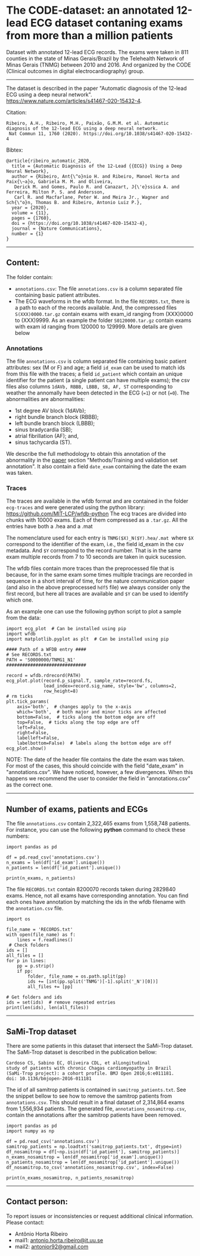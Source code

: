 # The CODE-dataset: an annotated 12-lead ECG dataset contaning exams from more than a million patients

Dataset with annotated 12-lead ECG records. The exams were taken in 811 counties in the state of
Minas Gerais/Brazil by the Telehealth Network of Minas Gerais (TNMG) between 2010 and 2016. And organized by
the CODE (Clinical outcomes in digital electrocardiography) group.

-------

The dataset is described in the paper "Automatic diagnosis of the 12-lead ECG using a deep neural network". 
https://www.nature.com/articles/s41467-020-15432-4.

Citation:
```
Ribeiro, A.H., Ribeiro, M.H., Paixão, G.M.M. et al. Automatic diagnosis of the 12-lead ECG using a deep neural network.
 Nat Commun 11, 1760 (2020). https://doi.org/10.1038/s41467-020-15432-4
```

Bibtex:
```
@article{ribeiro_automatic_2020,
  title = {Automatic Diagnosis of the 12-Lead {{ECG}} Using a Deep Neural Network},
  author = {Ribeiro, Ant{\^o}nio H. and Ribeiro, Manoel Horta and Paix{\~a}o, Gabriela M. M. and Oliveira, 
   Derick M. and Gomes, Paulo R. and Canazart, J{\'e}ssica A. and Ferreira, Milton P. S. and Andersson, 
   Carl R. and Macfarlane, Peter W. and Meira Jr., Wagner and Sch{\"o}n, Thomas B. and Ribeiro, Antonio Luiz P.},
  year = {2020},
  volume = {11},
  pages = {1760},
  doi = {https://doi.org/10.1038/s41467-020-15432-4},
  journal = {Nature Communications},
  number = {1}
}
```

-----

## Content:

The folder contain:
- `annotations.csv`: The file `annotations.csv` is a column separated file containing basic patient attributes.
- The ECG waveforms in the wfdb format. In the file `RECORDS.txt`, there is a path to each of the records available.
  And, the compressed files `S(XXX)0000.tar.gz` contain exams with exam_id ranging 
  from (XXX)0000 to (XXX)9999. As an example the folder `S0120000.tar.gz` contain exams with exam id
  ranging from 120000 to 129999. More details are given below

### Annotations

The file `annotations.csv` is column separated file containing basic patient attributes: sex (M or F) and age; a field `id_exam` can be used to match ids from this file with the traces; a field `id_patient` which contain an unique identifier for the patient (a single patient can have multiple exams); the csv files also columns `1dAVb, RBBB, LBBB, SB, AF, ST` corresponding to weather the annomally have been detected in the ECG (`=1`) or not (`=0`).
The abnormalities are  abnormalities:

* 1st degree AV block (1dAVb);
* right bundle branch block (RBBB);
* left bundle branch block (LBBB);
* sinus bradycardia (SB);
* atrial fibrillation (AF); and,
* sinus tachycardia (ST).

We describe the full methodology to obtain this annotation of the abnormality in the [paper](https://www.nature.com/articles/s41467-020-15432-4) section "Methods/Training and validation set annotation". It also contain a field `date_exam` containing the date the exam was taken.

### Traces

The traces are available in the wfdb format and are contained in the folder `ecg-traces` and were generated using the python library: https://github.com/MIT-LCP/wfdb-python The ecg traces are divided into chunks with 10000 exams. Each of them compressed as a `.tar.gz`. All the entries have both a .hea and a .mat

The nomenclature used for each entry is `TNMG($X)_N($Y).hea/.mat `where `$X` correspond to the identifier of the exam, i.e., the field id_exam in the csv metadata. And `$Y` correspond to the record number. That is in the same exam multiple records from 7 to 10 seconds are taken in quick sucession.

The wfdb files contain more traces than the preprocessed file that is because, for in the same exam some times multiple tracings are recorded in sequence in a short interval of time, for the nature communication paper (and also in the above preprocessed `hdf5` file) we always consider only the first record, but here all traces are available and `$Y` can be used to identify which one.

As an example one can use the following python script to plot a sample from the data:

```
import ecg_plot  # Can be installed using pip
import wfdb
import matplotlib.pyplot as plt  # Can be installed using pip

#### Path of a WFDB entry ####
# See RECORDS.txt
PATH = 'S0000000/TNMG1_N1' 
##############################

record = wfdb.rdrecord(PATH)
ecg_plot.plot(record.p_signal.T, sample_rate=record.fs,
              lead_index=record.sig_name, style='bw', columns=2, 
              row_height=8)
# rm ticks
plt.tick_params(
    axis='both',  # changes apply to the x-axis
    which='both',  # both major and minor ticks are affected
    bottom=False,  # ticks along the bottom edge are off
    top=False,  # ticks along the top edge are off
    left=False,
    right=False,
    labelleft=False,
    labelbottom=False)  # labels along the bottom edge are off
ecg_plot.show()
```


NOTE: The date of the header file contains the date the exam was taken. For most of the cases, this should coincide 
with the field "date_exam" in "annotations.csv". We have noticed, however, a few divergences. When this happens we
recommend the user to consider the field in "annotations.csv" as the correct one.

---

## Number of exams, patients and ECGs

The file `annotations.csv` contain 2,322,465 exams from 1,558,748 patients. For instance, you can use the following 
**python** command to check these numbers:

```
import pandas as pd

df = pd.read_csv('annotations.csv')
n_exams = len(df['id_exam'].unique())
n_patients = len(df['id_patient'].unique())

print(n_exams, n_patients)
```

The file ``RECORDS.txt`` contain 8200070 records taken during 2829840 exams. Hence, not all exams have corresponding 
annotation.  You can find each ones have annotation by matching the ids in the wfdb filename with the `annotation.csv` 
file.

```
import os

file_name = 'RECORDS.txt'
with open(file_name) as f:
    lines = f.readlines()
 # Check folders
ids = []
all_files = []
for p in lines:
    pp = p.strip()
    if pp:
        folder, file_name = os.path.split(pp)
        ids += [int(pp.split('TNMG')[-1].split('_N')[0])]
        all_files += [pp]
        
# Get folders and ids
ids = set(ids)  # remove repeated entries
print(len(ids), len(all_files))
```

---

## SaMi-Trop dataset

There are some patients in this dataset that intersect the SaMi-Trop dataset. The SaMi-Trop dataset is described 
in the publication bellow:

```
Cardoso CS, Sabino EC, Oliveira CDL, et alLongitudinal 
study of patients with chronic Chagas cardiomyopathy in Brazil 
(SaMi-Trop project): a cohort profile. BMJ Open 2016;6:e011181. 
doi: 10.1136/bmjopen-2016-011181
```

The id of all samitrop patients is contained in `samitrop_patients.txt`. See the snippet bellow to see how to remove the
samitrop patients from `annotations.csv`. This should result in a final dataset of 2,314,864 exams from 1,556,934 
patients. The generated file, `annotations_nosamitrop.csv`, contain the annotations after the samitrop patients
have been removed.

```
import pandas as pd
import numpy as np

df = pd.read_csv('annotations.csv')
samitrop_patients = np.loadtxt('samitrop_patients.txt', dtype=int)
df_nosamitrop = df[~np.isin(df['id_patient'], samitrop_patients)]
n_exams_nosamitrop = len(df_nosamitrop['id_exam'].unique())
n_patients_nosamitrop = len(df_nosamitrop['id_patient'].unique())
df_nosamitrop.to_csv('annotations_nosamitrop.csv', index=False)

print(n_exams_nosamitrop, n_patients_nosamitrop)
```

----

## Contact person:

To report issues or inconsistencies or request additional clinical information. Please contact:

- Antônio Horta Ribeiro 
- mail1: antonio.horta.ribeiro@it.uu.se
- mail2: antonior92@gmail.com
